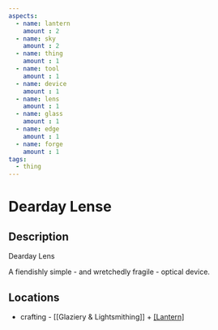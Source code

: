 ```yaml
---
aspects: 
  - name: lantern
    amount : 2
  - name: sky
    amount : 2
  - name: thing
    amount : 1
  - name: tool
    amount : 1
  - name: device
    amount : 1
  - name: lens
    amount : 1
  - name: glass
    amount : 1
  - name: edge
    amount : 1
  - name: forge
    amount : 1
tags:
  - thing
---
```


# Dearday Lense

## Description
Dearday Lens

A fiendishly simple - and wretchedly fragile - optical device.
## Locations
- crafting - [[Glaziery & Lightsmithing]] + [[Lantern]](5)